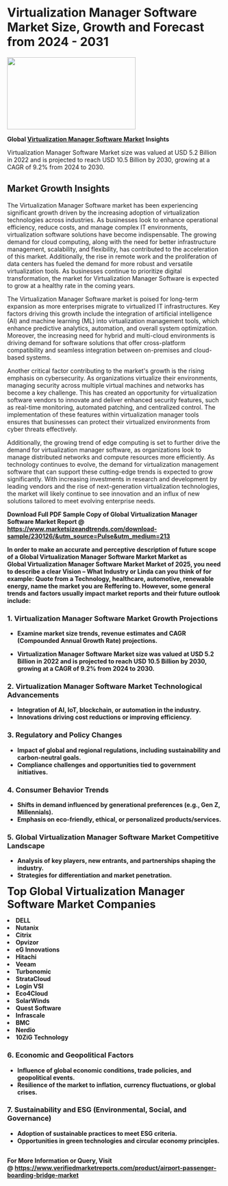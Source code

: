 <H1>Virtualization Manager Software Market Size, Growth and Forecast from 2024 - 2031</H1><img class="aligncenter size-medium wp-image-584254" src="https://thirdeyenews.in/wp-content/uploads/2024/09/Global-Market-Research-300x168.jpeg" alt="" width="300" height="168" /><p><strong>Global&nbsp;<a href="https://www.marketsizeandtrends.com/download-sample/230126/&amp;utm_source=Pulse&amp;utm_medium=213">Virtualization Manager Software Market</a> Insights</strong></p><p>Virtualization Manager Software Market size was valued at USD 5.2 Billion in 2022 and is projected to reach USD 10.5 Billion by 2030, growing at a CAGR of 9.2% from 2024 to 2030.</p><p><h2>Market Growth Insights</h2> <p>The Virtualization Manager Software market has been experiencing significant growth driven by the increasing adoption of virtualization technologies across industries. As businesses look to enhance operational efficiency, reduce costs, and manage complex IT environments, virtualization software solutions have become indispensable. The growing demand for cloud computing, along with the need for better infrastructure management, scalability, and flexibility, has contributed to the acceleration of this market. Additionally, the rise in remote work and the proliferation of data centers has fueled the demand for more robust and versatile virtualization tools. As businesses continue to prioritize digital transformation, the market for Virtualization Manager Software is expected to grow at a healthy rate in the coming years.</p> <p><strong></strong></p> <p>The Virtualization Manager Software market is poised for long-term expansion as more enterprises migrate to virtualized IT infrastructures. Key factors driving this growth include the integration of artificial intelligence (AI) and machine learning (ML) into virtualization management tools, which enhance predictive analytics, automation, and overall system optimization. Moreover, the increasing need for hybrid and multi-cloud environments is driving demand for software solutions that offer cross-platform compatibility and seamless integration between on-premises and cloud-based systems.</p> <p>Another critical factor contributing to the market's growth is the rising emphasis on cybersecurity. As organizations virtualize their environments, managing security across multiple virtual machines and networks has become a key challenge. This has created an opportunity for virtualization software vendors to innovate and deliver enhanced security features, such as real-time monitoring, automated patching, and centralized control. The implementation of these features within virtualization manager tools ensures that businesses can protect their virtualized environments from cyber threats effectively.</p> <p>Additionally, the growing trend of edge computing is set to further drive the demand for virtualization manager software, as organizations look to manage distributed networks and compute resources more efficiently. As technology continues to evolve, the demand for virtualization management software that can support these cutting-edge trends is expected to grow significantly. With increasing investments in research and development by leading vendors and the rise of next-generation virtualization technologies, the market will likely continue to see innovation and an influx of new solutions tailored to meet evolving enterprise needs.</p> <p><strong></p><p><span class=""><strong>Download Full PDF Sample Copy of Global Virtualization Manager Software Market Report</strong> @ <a href="https://www.marketsizeandtrends.com/download-sample/230126/&amp;utm_source=Pulse&amp;utm_medium=213" target="_blank">https://www.marketsizeandtrends.com/download-sample/230126/&amp;utm_source=Pulse&amp;utm_medium=213</a></span></p><p>In order to make an accurate and perceptive description of future scope of a Global&nbsp;Virtualization Manager Software Market Market as Global&nbsp;Virtualization Manager Software Market Market of 2025, you need to describe a clear Vision &ndash; What Industry or Linda can you think of for example: Quote from a Technology, healthcare, automotive, renewable energy, name the market you are Reffering to. However, some general trends and factors usually impact market reports and their future outlook include:</p><h3>1.&nbsp;<strong>Virtualization Manager Software Market Growth Projections</strong></h3><ul><li>Examine market size trends, revenue estimates and CAGR (Compounded Annual Growth Rate) projections.</li><li><p>Virtualization Manager Software Market size was valued at USD 5.2 Billion in 2022 and is projected to reach USD 10.5 Billion by 2030, growing at a CAGR of 9.2% from 2024 to 2030.</p></li></ul><h3>2.&nbsp;<strong>Virtualization Manager Software Market Technological Advancements</strong></h3><ul><li>Integration of AI, IoT, blockchain, or automation in the industry.</li><li>Innovations driving cost reductions or improving efficiency.</li></ul><h3>3.&nbsp;<strong>Regulatory and Policy Changes</strong></h3><ul><li>Impact of global and regional regulations, including sustainability and carbon-neutral goals.</li><li>Compliance challenges and opportunities tied to government initiatives.</li></ul><h3>4.&nbsp;<strong>Consumer Behavior Trends</strong></h3><ul><li>Shifts in demand influenced by generational preferences (e.g., Gen Z, Millennials).</li><li>Emphasis on eco-friendly, ethical, or personalized products/services.</li></ul><h3>5.&nbsp;<strong>Global Virtualization Manager Software Market Competitive Landscape</strong></h3><ul><li>Analysis of key players, new entrants, and partnerships shaping the industry.</li><li>Strategies for differentiation and market penetration.</li></ul><p data-pm-slice="1 1 []"><span style="color: inherit; font-family: inherit; font-size: 25px;">Top Global Virtualization Manager Software Market Companies</span></p><div class="" data-test-id=""><p><li>DELL</li><li> Nutanix</li><li> Citrix</li><li> Opvizor</li><li> eG Innovations</li><li> Hitachi</li><li> Veeam</li><li> Turbonomic</li><li> StrataCloud</li><li> Login VSI</li><li> Eco4Cloud</li><li> SolarWinds</li><li> Quest Software</li><li> Infrascale</li><li> BMC</li><li> Nerdio</li><li> 10ZiG Technology</li></p></div><h3>6.&nbsp;<strong>Economic and Geopolitical Factors</strong></h3><ul><li>Influence of global economic conditions, trade policies, and geopolitical events.</li><li>Resilience of the market to inflation, currency fluctuations, or global crises.</li></ul><h3>7.&nbsp;<strong>Sustainability and ESG (Environmental, Social, and Governance)</strong></h3><ul><li>Adoption of sustainable practices to meet ESG criteria.</li><li>Opportunities in green technologies and circular economy principles.</li></ul><h2><strong style="font-size: 14px;">For More Information or Query, Visit @&nbsp;</strong><a style="background-color: #ffffff; font-size: 14px;" href="https://www.marketsizeandtrends.com/report/virtualization-manager-software-market/" target="_blank">https://www.verifiedmarketreports.com/product/airport-passenger-boarding-bridge-market</a></h2>
